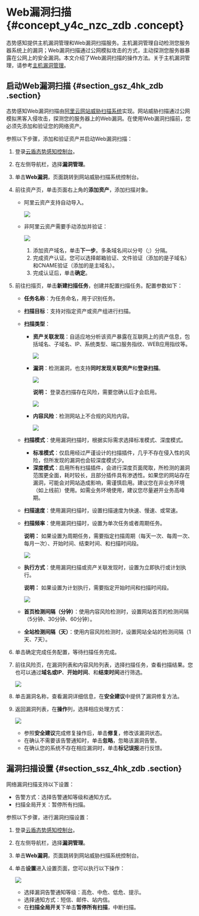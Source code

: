 # Web漏洞扫描 {#concept_y4c_nzc_zdb .concept}

态势感知提供主机漏洞管理和Web漏洞扫描服务。主机漏洞管理自动检测您服务器系统上的漏洞；Web漏洞扫描通过公网模拟攻击的方式，主动探测您服务器暴露在公网上的安全漏洞。本文介绍了Web漏洞扫描的操作方法。关于主机漏洞管理，请参考[主机漏洞管理](cn.zh-CN/用户指南/漏洞管理/主机漏洞管理.md#)。

## 启动Web漏洞扫描 {#section_gsz_4hk_zdb .section}

态势感知Web漏洞扫描由[阿里云网站威胁扫描系统](https://www.aliyun.com/product/wti)实现。网站威胁扫描通过公网模拟黑客入侵攻击，探测您的服务器上的Web漏洞。在使用Web漏洞扫描前，您必须先添加和验证您的网络资产。

参照以下步骤，添加和验证资产并启动Web漏洞扫描：

1.  登录[云盾态势感知控制台](https://yundun.console.aliyun.com/?p=sas)。
2.  在左侧导航栏，选择**漏洞管理**。
3.  单击**Web漏洞**，页面跳转到网站威胁扫描系统控制台。
4.  前往资产页，单击页面右上角的**添加资产**，添加扫描对象。
    -   阿里云资产支持自动导入。

        ![](http://static-aliyun-doc.oss-cn-hangzhou.aliyuncs.com/assets/img/13639/6431_zh-CN.jpg)

    -   非阿里云资产需要手动添加并验证：

        ![](http://static-aliyun-doc.oss-cn-hangzhou.aliyuncs.com/assets/img/13639/6432_zh-CN.jpg)

        1.  添加资产域名，单击**下一步**。多条域名间以分号（;）分隔。
        2.  完成资产认证。您可以选择邮箱验证、文件验证（添加的是子域名）和CNAME验证（添加的是主域名）。
        3.  完成认证后，单击**确定**。
5.  前往扫描页，单击**新建扫描任务**，创建并配置扫描任务。配置参数如下：
    -   **任务名称**：为任务命名，用于识别任务。
    -   **扫描目标**：支持对指定资产或资产组进行扫描。
    -   **扫描类型**：
        -   **资产关联发现**：自适应地分析该资产暴露在互联网上的资产信息，包括域名、子域名、IP、系统类型、端口服务指纹、WEB应用指纹等。

            ![](http://static-aliyun-doc.oss-cn-hangzhou.aliyuncs.com/assets/img/13639/6437_zh-CN.jpg)

        -   **漏洞**：检测漏洞，也支持**同时发现关联资产**和**登录扫描**。

            ![](http://static-aliyun-doc.oss-cn-hangzhou.aliyuncs.com/assets/img/13639/6430_zh-CN.jpg)

            **说明：** 登录态扫描存在风险，需要您确认后才会启用。

            ![](http://static-aliyun-doc.oss-cn-hangzhou.aliyuncs.com/assets/img/13639/6433_zh-CN.jpg)

        -   **内容风险**：检测网站上不合规的风险内容。

            ![](http://static-aliyun-doc.oss-cn-hangzhou.aliyuncs.com/assets/img/13639/6438_zh-CN.jpg)

    -   **扫描模式**：使用漏洞扫描时，根据实际需求选择标准模式、深度模式。
        -   **标准模式**：仅启用经过严谨设计的扫描插件，几乎不存在侵入性的风险，但所发现的漏洞也会较深度模式少。
        -   **深度模式**：启用所有扫描插件，会进行深度页面爬取，所检测的漏洞范围更全面，耗时较长，且部分插件具有渗透性。如果您的网站存在漏洞，可能会对网站造成影响，需谨慎启用。建议您在非业务环境（如上线前）使用。如需业务环境使用，建议您尽量避开业务高峰期。
    -   **扫描速度**：使用漏洞扫描时，设置扫描速度为快速、慢速、或常速。
    -   **扫描频率**：使用漏洞扫描时，设置为单次任务或者周期任务。

        **说明：** 如果设置为周期任务，需要指定扫描周期（每天一次、每周一次、每月一次）、开始时间、结束时间、和扫描时间段。

        ![](http://static-aliyun-doc.oss-cn-hangzhou.aliyuncs.com/assets/img/13639/6435_zh-CN.jpg)

    -   **执行方式**：使用漏洞扫描或资产关联发现时，设置为立即执行或计划执行。

        **说明：** 如果设置为计划执行，需要指定开始时间和扫描时间段。

        ![](http://static-aliyun-doc.oss-cn-hangzhou.aliyuncs.com/assets/img/13639/6436_zh-CN.jpg)

    -   **首页检测间隔（分钟）**：使用内容风险检测时，设置网站首页的检测间隔（5分钟、30分钟、60分钟）。
    -   **全站检测间隔（天）**：使用内容风险检测时，设置网站全站的检测间隔（1天、7天）。
6.  单击确定完成任务配置，等待扫描任务完成。
7.  前往风险页，在漏洞列表和内容风险列表，选择扫描任务，查看扫描结果。您也可以通过**域名或IP**、**开始时间**、和**结束时间**进行筛选。

    ![](http://static-aliyun-doc.oss-cn-hangzhou.aliyuncs.com/assets/img/13639/6439_zh-CN.jpg)

8.  单击漏洞名称，查看漏洞详细信息，在**安全建议**中提供了漏洞修复方法。
9.  返回漏洞列表，在**操作**列，选择相应处理方式：

    ![](http://static-aliyun-doc.oss-cn-hangzhou.aliyuncs.com/assets/img/13639/4933_zh-CN.png)

    -   参照**安全建议**完成修复操作后，单击**修复**，修改该漏洞状态。
    -   在确认不需要该告警通知时，单击**忽略**，忽略该漏洞告警。
    -   在确认您的系统不存在相应漏洞时，单击**标记误报**进行反馈。

## 漏洞扫描设置 {#section_ssz_4hk_zdb .section}

网络漏洞扫描支持以下设置：

-   告警方式：选择告警通知等级和通知方式。
-   扫描全局开关：暂停所有扫描。

参照以下步骤，进行漏洞扫描设置：

1.  登录[云盾态势感知控制台](https://yundun.console.aliyun.com/?p=sas)。
2.  在左侧导航栏，选择**漏洞管理**。
3.  单击**Web漏洞**，页面跳转到网站威胁扫描系统控制台。
4.  单击**设置**进入设置页面，您可以执行以下操作：

    ![](http://static-aliyun-doc.oss-cn-hangzhou.aliyuncs.com/assets/img/13639/6440_zh-CN.jpg)

    -   选择漏洞告警通知等级：高危、中危、低危、提示。
    -   选择通知方式：短信、邮件、站内信。
    -   在**扫描全局开关**下单击**暂停所有扫描**，中断扫描。

